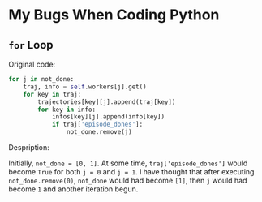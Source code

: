 # My Bugs When Coding Python

## `for` Loop

Original code:

```python
for j in not_done:
    traj, info = self.workers[j].get()
    for key in traj:
        trajectories[key][j].append(traj[key])
        for key in info:
            infos[key][j].append(info[key])
            if traj['episode_dones']:
                not_done.remove(j)
```

Despription:

Initially, `not_done = [0, 1]`. At some time, `traj['episode_dones']` would become `True` for both `j = 0` and `j = 1`. I have thought that after executing `not_done.remove(0)`, `not_done` would had become `[1]`, then `j` would had become `1` and another iteration begun.